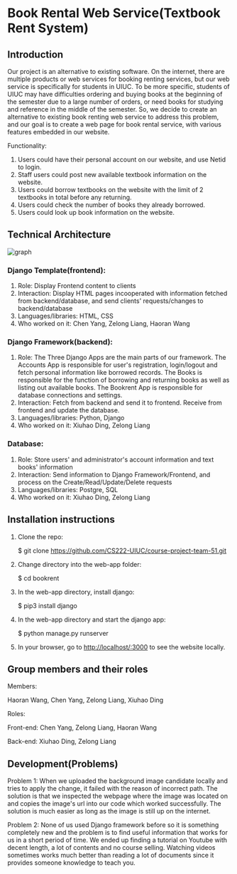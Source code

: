 # Book Rental Web Service(Textbook Rent System)


## Introduction

Our project is an alternative to existing software. On the internet, there are multiple products or web services for booking renting services, but our web service is specifically for students in UIUC. To be more specific, students of UIUC may have difficulties ordering and buying books at the beginning of the semester due to a large number of orders, or need books for studying and reference in the middle of the semester. So, we decide to create an alternative to existing book renting web service to address this problem, and our goal is to create a web page for book rental service, with various features embedded in our website.

Functionality:
1. Users could have their personal account on our website, and use Netid to login.
2. Staff users could post new available textbook information on the website.
3. Users could borrow textbooks on the website with the limit of 2 textbooks in total before
any returning.
4. Users could check the number of books they already borrowed.
5. Users could look up book information on the website.



 
## Technical Architecture
![graph](./TA.png)

### Django Template(frontend): 
1. Role: Display Frontend content to clients
2. Interaction: Display HTML pages incooperated with information fetched from backend/database, and send clients' requests/changes to backend/database
3. Languages/libraries: HTML, CSS
4. Who worked on it: Chen Yang, Zelong Liang, Haoran Wang

### Django Framework(backend): 
1. Role: The Three Django Apps are the main parts of our framework. The Accounts App is responsible for user's registration, login/logout and fetch personal information like borrowed records. The Books is responsible for the function of borrowing and returning books as well as listing out available books. The Bookrent App is responsible for database connections and settings.
2. Interaction: Fetch from backend and send it to frontend. Receive from frontend and update the database.
3. Languages/libraries: Python, Django
4. Who worked on it: Xiuhao Ding, Zelong Liang

### Database: 
1. Role: Store users' and administrator's account information and text books' information
2. Interaction: Send information to Django Framework/Frontend, and process on the Create/Read/Update/Delete requests
3. Languages/libraries: Postgre, SQL
4. Who worked on it: Xiuhao Ding, Zelong Liang


## Installation instructions
1. Clone the repo:

    $ git clone https://github.com/CS222-UIUC/course-project-team-51.git
   
2. Change directory into the web-app folder:
    
    $ cd bookrent
    
3. In the web-app directory, install django:
   
    $ pip3 install django
    
4. In the web-app directory and start the django app:
    
    $ python manage.py runserver
    
5. In your browser, go to [http://localhost/:3000](http//localhost:3000) to see the website locally.

## Group members and their roles
Members: 
   
   Haoran Wang, Chen Yang,  Zelong Liang, Xiuhao Ding

Roles:

   Front-end: Chen Yang, Zelong Liang, Haoran Wang
   
   Back-end: Xiuhao Ding, Zelong Liang

## Development(Problems)
Problem 1:
When we uploaded the background image candidate locally and tries to apply the change, it failed with the reason of incorrect path. The solution is that we inspected the webpage where the image was located on and copies the image's url into our code which worked successfully. The solution is much easier as long as the image is still up on the internet.

Problem 2:
None of us used Django framework before so it is something completely new and the problem is to find useful information that works for us in
a short period of time. We ended up finding a tutorial on Youtube with decent length, a lot of contents and no course selling. Watching videos sometimes works much better than reading a lot of documents since it provides someone knowledge to teach you.
